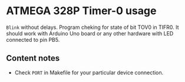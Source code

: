 # ATMEGA 328P Timer-0 usage
`Blink` without delays. Program cheking for state of bit TOV0 in TIFR0.
It should work with Arduino Uno board or any other hardware with LED connected to pin PB5.

Content notes
------------
* Check `PORT` in Makefile for your particular device connection.

